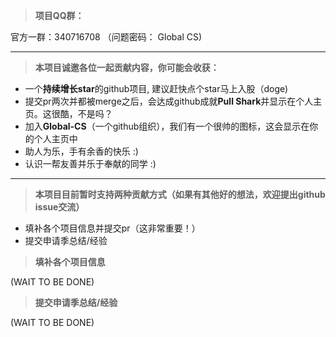 > **项目QQ群：**

官方一群：340716708 （问题密码： Global CS)

***

> **本项目诚邀各位一起贡献内容，你可能会收获：**

* 一个**持续增长star**的github项目, 建议赶快点个star马上入股（doge)
* 提交pr两次并都被merge之后，会达成github成就**Pull Shark**并显示在个人主页。这很酷，不是吗？
* 加入**Global-CS**（一个github组织），我们有一个很帅的图标，这会显示在你的个人主页中
* 助人为乐，手有余香的快乐 :)
* 认识一帮友善并乐于奉献的同学 :)

***

> **本项目目前暂时支持两种贡献方式（如果有其他好的想法，欢迎提出github issue交流）**

* 填补各个项目信息并提交pr（这非常重要！）
* 提交申请季总结/经验

> **填补各个项目信息**

(WAIT TO BE DONE)

> **提交申请季总结/经验**

(WAIT TO BE DONE) 
